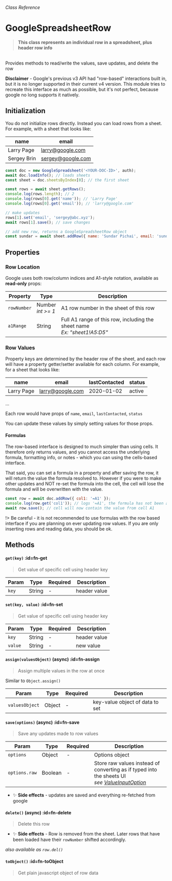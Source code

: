 _Class Reference_

# GoogleSpreadsheetRow

> **This class represents an individual row in a spreadsheet, plus header row info**
  <br>
  Provides methods to read/write the values, save updates, and delete the row


**Disclaimer** - Google's previous v3 API had "row-based" interactions built in, but it is no longer supported in their current v4 version. This module tries to recreate this interface as much as possible, but it's not perfect, because google no long supports it natively.

## Initialization

You do not initialize rows directly. Instead you can load rows from a sheet. For example, with a sheet that looks like:

name|email
---|---
Larry Page|larry@google.com
Sergey Brin|sergey@google.com

```javascript
const doc = new GoogleSpreadsheet('<YOUR-DOC-ID>', auth);
await doc.loadInfo(); // loads sheets
const sheet = doc.sheetsByIndex[0]; // the first sheet

const rows = await sheet.getRows();
console.log(rows.length); // 2
console.log(rows[0].get('name')); // 'Larry Page'
console.log(rows[0].get('email')); // 'larry@google.com'

// make updates
rows[1].set('email', 'sergey@abc.xyz');
await rows[1].save(); // save changes

// add new row, returns a GoogleSpreadsheetRow object
const sundar = await sheet.addRow({ name: 'Sundar Pichai', email: 'sundar@abc.xyz' });
```

## Properties

### Row Location
Google uses both row/column indices and A1-style notation, available as **read-only** props:

Property|Type|Description
---|---|---
`rowNumber`|Number<br>_int >= 1_|A1 row number in the sheet of this row
`a1Range`|String|Full A1 range of this row, including the sheet name<br>_Ex: "sheet1!A5:D5"_

### Row Values

Property keys are determined by the header row of the sheet, and each row will have a property getter/setter available for each column. For example, for a sheet that looks like:

name|email|lastContacted|status
---|---|---|---
Larry Page|larry@google.com|2020-01-02|active
...

Each row would have props of `name`, `email`, `lastContacted`, `status`

You can update these values by simply setting values for those props.

#### Formulas

The row-based interface is designed to much simpler than using cells. It therefore only returns values, and you cannot access the underlying formula, formatting info, or notes - which you can using the cells-based interface.

That said, you can set a formula in a property and after saving the row, it will return the value the formula resolved to. However if you were to make other updates and NOT re-set the formula into the cell, the cell will lose the formula and will be overwritten with the value.

```javascript
const row = await doc.addRow({ col1: '=A1' });
console.log(row.get('col1')); // logs '=A1', the formula has not been actually resolved yet
await row.save(); // cell will now contain the value from cell A1
```

!> Be careful - it is not recommended to use formulas with the row based interface if you are planning on ever updating row values. If you are only inserting rows and reading data, you should be ok.


## Methods

#### `get(key)` :id=fn-get
> Get value of specific cell using header key

Param|Type|Required|Description
---|---|---|---
`key`|String|-|header value

#### `set(key, value)` :id=fn-set
> Get value of specific cell using header key

Param|Type|Required|Description
---|---|---|---
`key`|String|-|header value
`value`|String|-|new value

#### `assign(valuesObject)` (async) :id=fn-assign
> Assign multiple values in the row at once

Similar to `Object.assign()`

Param|Type|Required|Description
---|---|---|---
`valuesObject`|Object|-|key-value object of data to set


#### `save(options)` (async) :id=fn-save
> Save any updates made to row values

Param|Type|Required|Description
---|---|---|---
`options`|Object|-|Options object
`options.raw`|Boolean|-|Store raw values instead of converting as if typed into the sheets UI<br>_see [ValueInputOption](https://developers.google.com/sheets/api/reference/rest/v4/ValueInputOption)_

- ✨ **Side effects** - updates are saved and everything re-fetched from google

#### `delete()` (async) :id=fn-delete
> Delete this row

- ✨ **Side effects** - Row is removed from the sheet. Later rows that have been loaded have their `rowNumber` shifted accordingly.

_also available as `row.del()`_



#### `toObject()` :id=fn-toObject
> Get plain javascript object of row data

